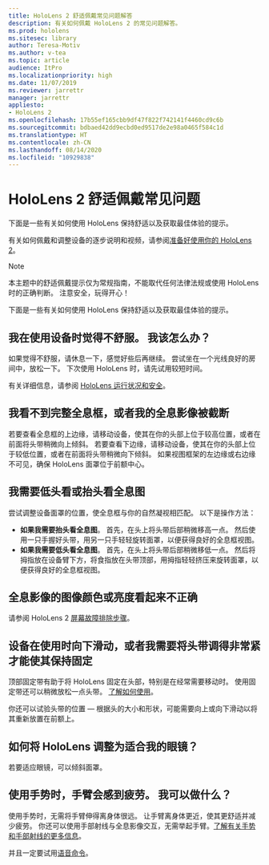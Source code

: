 ```yaml
---
title: HoloLens 2 舒适佩戴常见问题解答
description: 有关如何佩戴 HoloLens 2 的常见问题解答。
ms.prod: hololens
ms.sitesec: library
author: Teresa-Motiv
ms.author: v-tea
ms.topic: article
audience: ItPro
ms.localizationpriority: high
ms.date: 11/07/2019
ms.reviewer: jarrettr
manager: jarrettr
appliesto:
- HoloLens 2
ms.openlocfilehash: 17b55ef165cbb9df47f822f742141f4460cd9c6b
ms.sourcegitcommit: bdbaed42dd9ecbd0ed9517de2e98a0465f584c1d
ms.translationtype: HT
ms.contentlocale: zh-CN
ms.lasthandoff: 08/14/2020
ms.locfileid: "10929838"
---
```

# HoloLens 2 舒适佩戴常见问题

下面是一些有关如何使用 HoloLens 保持舒适以及获取最佳体验的提示。

有关如何佩戴和调整设备的逐步说明和视频，请参阅[准备好使用你的 HoloLens 2](hololens2-setup.md)。

> [!NOTE]
> 本主题中的舒适佩戴提示仅为常规指南，不能取代任何法律法规或使用 HoloLens 时的正确判断。 注意安全，玩得开心！

下面是一些有关如何使用 HoloLens 保持舒适以及获取最佳体验的提示。

## 我在使用设备时觉得不舒服。 我该怎么办？

如果觉得不舒服，请休息一下，感觉好些后再继续。 尝试坐在一个光线良好的房间中，放松一下。 下次使用 HoloLens 时，请先试用较短时间。

有关详细信息，请参阅 [HoloLens 运行状况和安全](https://go.microsoft.com/fwlink/p/?LinkId=746661)。

## 我看不到完整全息框，或者我的全息影像被截断

若要查看全息框的上边缘，请移动设备，使其在你的头部上位于较高位置，或者在前面将头带稍微向上倾斜。 若要查看下边缘，请移动设备，使其在你的头部上位于较低位置，或者在前面将头带稍微向下倾斜。 如果视图框架的左边缘或右边缘不可见，确保 HoloLens 面罩位于前额中心。

## 我需要低头看或抬头看全息图

尝试调整设备面罩的位置，使全息框与你的自然凝视相匹配。 以下是操作方法：

- **如果我需要抬头看全息图**。 首先，在头上将头带后部稍微移高一点。 然后使用一只手握好头带，用另一只手轻轻旋转面罩，以便获得良好的全息框视图。
- **如果我需要低头看全息图**。 首先，在头上将头带后部稍微移低一点。 然后将拇指放在设备臂下方，将食指放在头带顶部，用拇指轻轻挤压来旋转面罩，以便获得良好的全息框视图。

## 全息影像的图像颜色或亮度看起来不正确

请参阅 HoloLens 2 [屏幕故障排除步骤](hololens2-display.md)。

## 设备在使用时向下滑动，或者我需要将头带调得非常紧才能使其保持固定

顶部固定带有助于将 HoloLens 固定在头部，特别是在经常需要移动时。 使用固定带还可以稍微放松一点头带。 [了解如何使用](hololens2-setup.md#adjust-fit)。

你还可以试验头带的位置 &mdash; 根据头的大小和形状，可能需要向上或向下滑动以将其重新放置在前额上。

## 如何将 HoloLens 调整为适合我的眼镜？

若要适应眼镜，可以倾斜面罩。

## 使用手势时，手臂会感到疲劳。 我可以做什么？

使用手势时，无需将手臂伸得离身体很远。 让手臂离身体更近，使其更舒适并减少疲劳。 你还可以使用手部射线与全息影像交互，无需举起手臂。[了解有关手势和手部射线的更多信息](hololens2-basic-usage.md#the-hand-tracking-frame)。

并且一定要试用[语音命令](hololens-cortana.md)。
